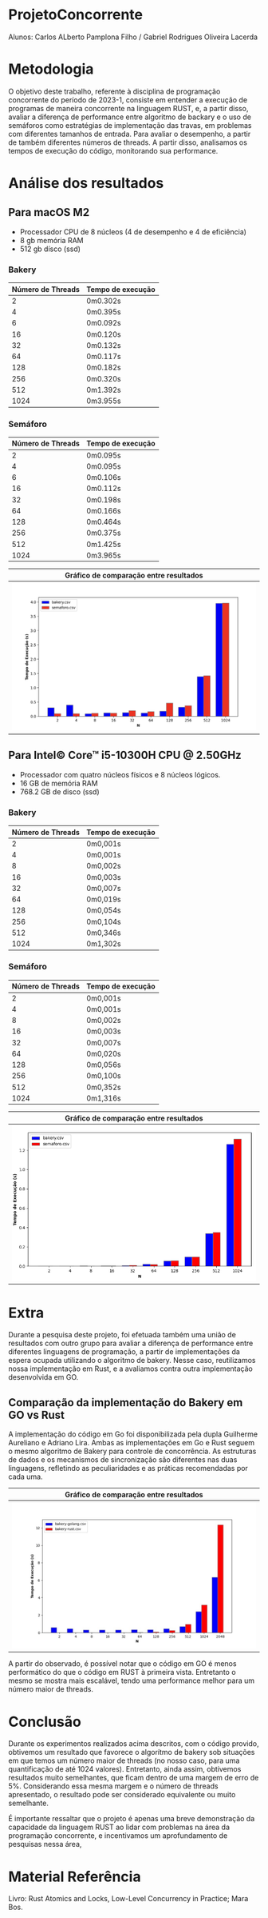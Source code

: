 # ProjetoConcorrente
Alunos: Carlos ALberto Pamplona Filho / Gabriel Rodrigues Oliveira Lacerda

# Metodologia
O objetivo deste trabalho, referente à disciplina de programação concorrente do período de 2023-1, consiste em entender a execução de programas de maneira concorrente na linguagem RUST, e, a partir disso, avaliar a diferença de performance entre algoritmo de backary e o uso de semáforos como estratégias de implementação das travas, em problemas com diferentes tamanhos de entrada.
Para avaliar o desempenho, a partir de também diferentes números de threads. A partir disso, analisamos os tempos de execução do código, monitorando sua performance.

# Análise dos resultados

## Para macOS M2
- Processador CPU de 8 núcleos (4 de desempenho e 4 de eficiência)
- 8 gb memória RAM
- 512 gb dísco (ssd)

### Bakery
| Número de Threads | Tempo de execução |
| -- | -- |
| 2 |   0m0.302s  |
| 4 |   0m0.395s  |
| 6 |   0m0.092s  |
| 16|   0m0.120s  |
| 32|   0m0.132s  |
| 64|   0m0.117s  |
|128|   0m0.182s  |
|256|   0m0.320s  |
|512|   0m1.392s  |
|1024|  0m3.955s  |



### Semáforo
| Número de Threads | Tempo de execução |
| -- | -- |
| 2 |  0m0.095s   |
| 4 |  0m0.095s   |
| 6 |  0m0.106s   |
| 16|  0m0.112s   |
| 32|  0m0.198s   |
| 64|  0m0.166s   |
|128|  0m0.464s   |
|256|  0m0.375s   |
|512|  0m1.425s   |
|1024|  0m3.965s  |


| Gráfico de comparação entre resultados |
|--|
|![grafico](./conc/assets/m2-bakery-vs-semaforo.png)


## Para Intel© Core™ i5-10300H CPU @ 2.50GHz
- Processador com quatro núcleos físicos e 8 núcleos lógicos.
- 16 GB de memória RAM 
- 768.2 GB de disco (ssd)

### Bakery

| Número de Threads | Tempo de execução |
| -- | -- |
| 2 | 0m0,001s |
| 4 | 0m0,001s |
| 8 | 0m0,002s |
| 16| 0m0,003s |
| 32|0m0,007s  |
| 64|0m0,019s  |
|128|0m0,054s  |
|256|0m0,104s  |
|512|0m0,346s  |
|1024|0m1,302s |

### Semáforo

| Número de Threads | Tempo de execução |
| -- | -- |
| 2 | 0m0,001s |
| 4 | 0m0,001s |
| 8 | 0m0,002s |
| 16| 0m0,003s |
| 32|0m0,007s  |
| 64|0m0,020s  |
|128|0m0,056s  |
|256|0m0,100s  |
|512|0m0,352s  |
|1024|0m1,316s |

| Gráfico de comparação entre resultados |
|--|
|![grafico](./conc/assets/i5-bakery-vs-semaforo.png)

# Extra

Durante a pesquisa deste projeto, foi efetuada também uma união de resultados com outro grupo para avaliar a diferença de performance entre diferentes linguagens de programação, a partir de implementações da espera ocupada utilizando o algoritmo de bakery. Nesse caso, reutilizamos nossa implementação em Rust, e a avaliamos contra outra implementação desenvolvida em GO.

## Comparação da implementação do Bakery em GO vs Rust

A implementação do código em Go foi disponibilizada pela dupla Guilherme Aureliano e Adriano Lira. Ambas as implementações em Go e Rust seguem o mesmo algoritmo de Bakery para controle de concorrência. As estruturas de dados e os mecanismos de sincronização são diferentes nas duas linguagens, refletindo as peculiaridades e as práticas recomendadas por cada uma.

| Gráfico de comparação entre resultados |
|--|
|![grafico](./conc/assets/bakery-go-vs-bakery-rust.jpeg)

A partir do observado, é possível notar que o código em GO é menos performático do que o código em RUST à primeira vista. Entretanto o mesmo se mostra mais escalável, tendo uma performance melhor para um número maior de threads.


# Conclusão

Durante os experimentos realizados acima descritos, com o código provido, obtivemos um resultado que favorece o algorítmo de bakery sob situações em que temos um número maior de threads (no nosso caso, para uma quantificação de até 1024 valores). Entretanto, ainda assim, obtivemos resultados muito semelhantes, que ficam dentro de uma margem de erro de 5%. Considerando essa mesma margem e o número de threads apresentado, o resultado pode ser considerado equivalente ou muito semelhante. 

É importante ressaltar que o projeto é apenas uma breve demonstração da capacidade da linguagem RUST ao lidar com problemas na área da programação concorrente, e incentivamos um aprofundamento de pesquisas nessa área,

# Material Referência
Livro: Rust Atomics and Locks, Low-Level Concurrency in Practice; Mara Bos.

